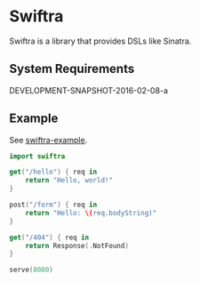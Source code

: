 # Swiftra

Swiftra is a library that provides DSLs like Sinatra.

## System Requirements

DEVELOPMENT-SNAPSHOT-2016-02-08-a

## Example

See [swiftra-example](https://github.com/takebayashi/swiftra-example).

```swift
import swiftra

get("/hello") { req in
    return "Hello, world!"
}

post("/form") { req in
    return "Hello: \(req.bodyString)"
}

get("/404") { req in
    return Response(.NotFound)
}

serve(8080)
```
